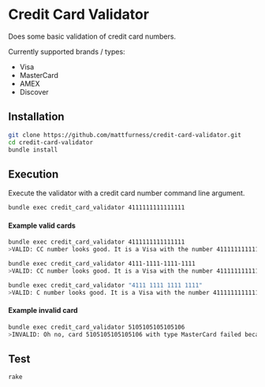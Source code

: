 # Credit Card Validator

Does some basic validation of credit card numbers.

Currently supported brands / types:
* Visa
* MasterCard
* AMEX
* Discover

## Installation

```sh
git clone https://github.com/mattfurness/credit-card-validator.git
cd credit-card-validator
bundle install
```

## Execution

Execute the validator with a credit card number command line argument.

```sh
bundle exec credit_card_validator 4111111111111111
```

#### Example valid cards
```sh
bundle exec credit_card_validator 4111111111111111
>VALID: CC number looks good. It is a Visa with the number 4111111111111111
```

```sh
bundle exec credit_card_validator 4111-1111-1111-1111
>VALID: CC number looks good. It is a Visa with the number 4111111111111111
```

```sh
bundle exec credit_card_validator "4111 1111 1111 1111"
>VALID: C number looks good. It is a Visa with the number 4111111111111111
```

#### Example invalid card
```sh
bundle exec credit_card_validator 5105105105105106
>INVALID: Oh no, card 5105105105105106 with type MasterCard failed because it had "invalid_checksum"
```

## Test

```sh
rake
```